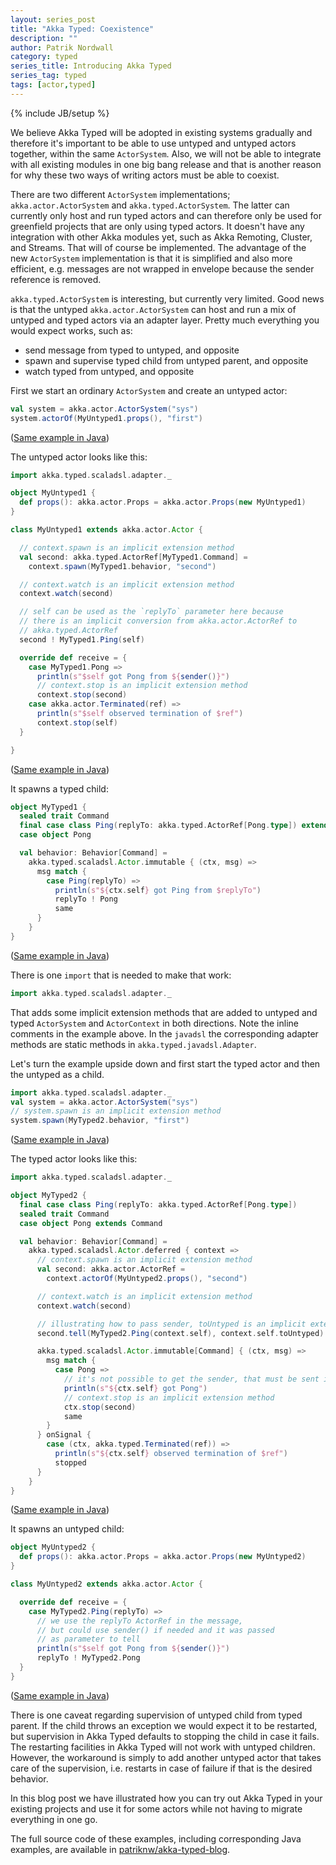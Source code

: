 ```yaml
---
layout: series_post
title: "Akka Typed: Coexistence"
description: ""
author: Patrik Nordwall
category: typed
series_title: Introducing Akka Typed
series_tag: typed
tags: [actor,typed]
---
```

{% include JB/setup %}

We believe Akka Typed will be adopted in existing systems gradually and therefore it's important to be able to use untyped and untyped actors together, within the same `ActorSystem`. Also, we will not be able to integrate with all existing modules in one big bang release and that is another reason for why these two ways of writing actors must be able to coexist.

There are two different `ActorSystem` implementations; `akka.actor.ActorSystem` and `akka.typed.ActorSystem`. The latter can currently only host and run typed actors and can therefore only be used for greenfield projects that are only using typed actors. It doesn't have any integration with other Akka modules yet, such as Akka Remoting, Cluster, and Streams. That will of course be implemented. The advantage of the new `ActorSystem` implementation is that it is simplified and also more efficient, e.g. messages are not wrapped in envelope because the sender reference is removed.

`akka.typed.ActorSystem` is interesting, but currently very limited. Good news is that the untyped `akka.actor.ActorSystem` can host and run a mix of untyped and typed actors via an adapter layer. Pretty much everything you would expect works, such as:

* send message from typed to untyped, and opposite
* spawn and supervise typed child from untyped parent, and opposite
* watch typed from untyped, and opposite

First we start an ordinary `ActorSystem` and create an untyped actor:

```scala
val system = akka.actor.ActorSystem("sys")
system.actorOf(MyUntyped1.props(), "first")
```

([Same example in Java](https://github.com/patriknw/akka-typed-blog/blob/master/src/main/java/blog/typed/javadsl/CoexistenceApp1.java))

The untyped actor looks like this:

```scala
import akka.typed.scaladsl.adapter._

object MyUntyped1 {
  def props(): akka.actor.Props = akka.actor.Props(new MyUntyped1)
}

class MyUntyped1 extends akka.actor.Actor {

  // context.spawn is an implicit extension method
  val second: akka.typed.ActorRef[MyTyped1.Command] =
    context.spawn(MyTyped1.behavior, "second")

  // context.watch is an implicit extension method
  context.watch(second)

  // self can be used as the `replyTo` parameter here because
  // there is an implicit conversion from akka.actor.ActorRef to
  // akka.typed.ActorRef
  second ! MyTyped1.Ping(self)

  override def receive = {
    case MyTyped1.Pong =>
      println(s"$self got Pong from ${sender()}")
      // context.stop is an implicit extension method
      context.stop(second)
    case akka.actor.Terminated(ref) =>
      println(s"$self observed termination of $ref")
      context.stop(self)
  }

}
```

([Same example in Java](https://github.com/patriknw/akka-typed-blog/blob/master/src/main/java/blog/typed/javadsl/Coexistence1.java#L15))

It spawns a typed child:

```scala
object MyTyped1 {
  sealed trait Command
  final case class Ping(replyTo: akka.typed.ActorRef[Pong.type]) extends Command
  case object Pong

  val behavior: Behavior[Command] =
    akka.typed.scaladsl.Actor.immutable { (ctx, msg) =>
      msg match {
        case Ping(replyTo) =>
          println(s"${ctx.self} got Ping from $replyTo")
          replyTo ! Pong
          same
      }
    }
}
```

([Same example in Java](https://github.com/patriknw/akka-typed-blog/blob/master/src/main/java/blog/typed/javadsl/Coexistence1.java#L45))

There is one `import` that is needed to make that work:

```scala
import akka.typed.scaladsl.adapter._
```

That adds some implicit extension methods that are added to untyped and typed `ActorSystem` and `ActorContext` in both directions. Note the inline comments in the example above. In the `javadsl` the corresponding adapter methods are static methods in `akka.typed.javadsl.Adapter`.

Let's turn the example upside down and first start the typed actor and then the untyped as a child.

```scala
import akka.typed.scaladsl.adapter._
val system = akka.actor.ActorSystem("sys")
// system.spawn is an implicit extension method
system.spawn(MyTyped2.behavior, "first")
```

([Same example in Java](https://github.com/patriknw/akka-typed-blog/blob/master/src/main/java/blog/typed/javadsl/CoexistenceApp2.java))

The typed actor looks like this:

```scala
import akka.typed.scaladsl.adapter._

object MyTyped2 {
  final case class Ping(replyTo: akka.typed.ActorRef[Pong.type])
  sealed trait Command
  case object Pong extends Command

  val behavior: Behavior[Command] =
    akka.typed.scaladsl.Actor.deferred { context =>
      // context.spawn is an implicit extension method
      val second: akka.actor.ActorRef =
        context.actorOf(MyUntyped2.props(), "second")

      // context.watch is an implicit extension method
      context.watch(second)

      // illustrating how to pass sender, toUntyped is an implicit extension method
      second.tell(MyTyped2.Ping(context.self), context.self.toUntyped)

      akka.typed.scaladsl.Actor.immutable[Command] { (ctx, msg) =>
        msg match {
          case Pong =>
            // it's not possible to get the sender, that must be sent in message
            println(s"${ctx.self} got Pong")
            // context.stop is an implicit extension method
            ctx.stop(second)
            same
        }
      } onSignal {
        case (ctx, akka.typed.Terminated(ref)) =>
          println(s"${ctx.self} observed termination of $ref")
          stopped
      }
    }
}
```

([Same example in Java](https://github.com/patriknw/akka-typed-blog/blob/master/src/main/java/blog/typed/javadsl/Coexistence2.java#L16))

It spawns an untyped child:

```scala
object MyUntyped2 {
  def props(): akka.actor.Props = akka.actor.Props(new MyUntyped2)
}

class MyUntyped2 extends akka.actor.Actor {

  override def receive = {
    case MyTyped2.Ping(replyTo) =>
      // we use the replyTo ActorRef in the message,
      // but could use sender() if needed and it was passed
      // as parameter to tell
      println(s"$self got Pong from ${sender()}")
      replyTo ! MyTyped2.Pong
  }
}
```

([Same example in Java](https://github.com/patriknw/akka-typed-blog/blob/master/src/main/java/blog/typed/javadsl/Coexistence2.java#L61))

There is one caveat regarding supervision of untyped child from typed parent. If the child throws an exception we would expect it to be restarted, but supervision in Akka Typed defaults to stopping the child in case it fails. The restarting facilities in Akka Typed will not work with untyped children. However, the workaround is simply to add another untyped actor that takes care of the supervision, i.e. restarts in case of failure if that is the desired behavior.

In this blog post we have illustrated how you can try out Akka Typed in your existing projects and use it for some actors while not having to migrate everything in one go.

The full source code of these examples, including corresponding Java examples, are available in [patriknw/akka-typed-blog](https://github.com/patriknw/akka-typed-blog).
  
